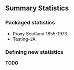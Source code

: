 ## Summary Statistics

### Packaged statistics

* Proxy Scotland 1855-1973
* Testing-JA

### Defining new statistics

__TODO__